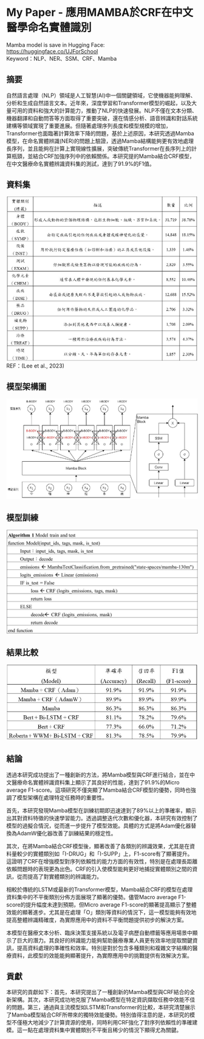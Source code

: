 # My Paper - 應用MAMBA於CRF在中文醫學命名實體識別

Mamba model is save in Hugging Face: https://huggingface.co/UJForSchool \
Keyword：NLP、NER、SSM、CRF、Mamba

## 摘要
自然語言處理（NLP）領域是人工智慧(AI)中一個關鍵領域，它使機器能夠理解、分析和生成自然語言文本。近年來，深度學習和Transformer模型的崛起，以及大量可用的資料和強大的計算能力，推動了NLP的快速發展。NLP不僅在文本分類、機器翻譯和自動問答等方面取得了重要突破，還在情感分析、語音辨識和對話系統建構等領域實現了重要進展。但隨著處理序列長度和模型規模的增加，Transformer也面臨著計算效率下降的問題，基於上述原因，本研究透過Mamba模型，在命名實體辨識(NER)的問題上驗證，透過Mamba結構能夠更有效地處理長序列，並且能夠在計算上實現線性擴展，突破傳統Transformer在長序列上的計算瓶頸，並結合CRF加強序列中的依賴關係。本研究提的Mamba結合CRF模型，在中文醫療命名實體辨識資料集的測試，達到了91.9%的F1值。

## 資料集
![image](https://github.com/arcaea/My-Paper/blob/main/Pic/%E4%B8%AD%E6%96%87%E9%86%AB%E7%99%82%E5%91%BD%E5%90%8D%E5%AF%A6%E9%AB%94%E8%BE%A8%E8%AD%98%E8%B3%87%E6%96%99%E9%9B%86%E5%91%BD%E5%90%8D%E5%AF%A6%E9%AB%94%E9%A1%9E%E5%88%A5%E7%9A%84%E6%8F%8F%E8%BF%B0%E3%80%81%E6%95%B8%E9%87%8F%E4%BB%A5%E5%8F%8A%E6%AF%94%E4%BE%8B.jpg) \
REF：(Lee et al., 2023)

## 模型架構圖
![image](https://github.com/arcaea/My-Paper/blob/main/Pic/%E6%A8%A1%E5%9E%8B%E6%9E%B6%E6%A7%8B%E5%9C%96.jpg)

## 模型訓練
![image](https://github.com/arcaea/My-Paper/blob/main/Pic/Algorithm%201%20.jpg)

## 結果比較
![image](https://github.com/arcaea/My-Paper/blob/main/Pic/%E6%A8%A1%E5%9E%8B%E5%9C%A8%E4%B8%AD%E6%96%87%E9%86%AB%E7%99%82%E5%91%BD%E5%90%8D%E5%AF%A6%E9%AB%94%E8%BE%A8%E8%AD%98%E8%B3%87%E6%96%99%E9%9B%86%E7%9A%84%E6%AF%94%E8%BC%83.jpg)

## 結論
透過本研究成功提出了一種創新的方法，將Mamba模型與CRF進行結合，並在中文醫療命名實體辨識資料集上顯示了其良好的性能，達到了91.9%的Micro average F1-score。這項研究不僅突顯了Mamba結合CRF模型的優勢，同時也強調了模型架構在處理特定任務時的重要性。

首先，本研究發現Mamba模型在訓練初期即迅速達到了89%以上的準確率，顯示出其對資料特徵的快速學習能力。透過調整迭代次數和優化器，本研究有效控制了模型的過擬合情況，從而進一步提升了模型效能。具體的方式是將Adam優化器替換為AdamW優化器改善了訓練結果的穩定性。

其次，在將Mamba結合CRF模型後，顯著改善了各類別的辨識效果，尤其是在資料量較少的實體類別如「I-DRUG」和「I-SUPP」上，F1-score有了顯著提升。這證明了CRF在增強模型對序列依賴性的能力方面的有效性，特別是在處理長距離依賴問題時的表現更為出色。CRF的引入使模型能夠更好地捕捉實體類別之間的資訊，從而提高了對實體類別的辨識能力。

相較於傳統的LSTM或最新的Transformer模型，Mamba結合CRF的模型在處理資料集中的不平衡類別分佈方面展現了顯著的優勢。儘管Macro average F1-score的提升幅度未達到預期，但Micro average F1-score的顯著提高顯示了整體效能的顯著進步。尤其是在處理「O」類別等資料的情況下，這一模型能夠有效地提高整體辨識精確度，為實際應用中的資料不平衡問題提供初步的解決方案。

本模型在醫療文本分析、臨床決策支援系統以及電子病歷自動標籤等應用場景中顯示了巨大的潛力。其良好的辨識能力能夠幫助醫療專業人員更有效率地提取關鍵資訊，提高資料處理的準確性和效率。特別是對於包含多種類別和複雜文字結構的醫療資料，此模型的效能能夠顯著提升，為實際應用中的挑戰提供有效解決方案。

## 貢獻
本研究的貢獻如下：首先，本研究提出了一種創新的Mamba模型與CRF結合的全新架構。其次，本研究成功地克服了Mamba模型在特定資訊擷取任務中效能不佳的問題。第三，通過與主流模型如LSTM和Transformer的比較，本研究清楚展示了Mamba模型結合CRF所帶來的獨特效能優勢。特別值得注意的是，本研究的模型不僅極大地減少了計算資源的使用，同時利用CRF強化了對序列依賴性的準確建模。這一點在處理資料集中實體類別不平衡且稀少的情況下顯得尤為關鍵。
